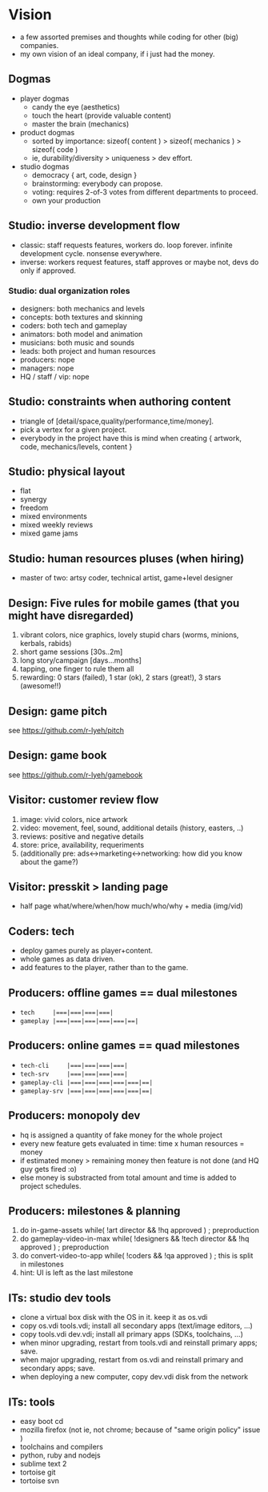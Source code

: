 # Vision
- a few assorted premises and thoughts while coding for other (big) companies. 
- my own vision of an ideal company, if i just had the money.

## Dogmas
- player dogmas
  - candy the eye (aesthetics)
  - touch the heart (provide valuable content)
  - master the brain (mechanics)
- product dogmas
  - sorted by importance: sizeof( content ) > sizeof( mechanics ) > sizeof( code )
  - ie, durability/diversity > uniqueness > dev effort.
- studio dogmas
  - democracy { art, code, design }
  - brainstorming: everybody can propose.
  - voting: requires 2-of-3 votes from different departments to proceed.
  - own your production

## Studio: inverse development flow
- classic: staff requests features, workers do. loop forever. infinite development cycle. nonsense everywhere.
- inverse: workers request features, staff approves or maybe not, devs do only if approved.

### Studio: dual organization roles
- designers: both mechanics and levels
- concepts: both textures and skinning
- coders: both tech and gameplay
- animators: both model and animation
- musicians: both music and sounds
- leads: both project and human resources
- producers: nope
- managers: nope
- HQ / staff / vip: nope

## Studio: constraints when authoring content
- triangle of [detail/space,quality/performance,time/money].
- pick a vertex for a given project.
- everybody in the project have this is mind when creating { artwork, code, mechanics/levels, content }

## Studio: physical layout
- flat
- synergy
- freedom
- mixed environments
- mixed weekly reviews
- mixed game jams

## Studio: human resources pluses (when hiring)
- master of two: artsy coder, technical artist, game+level designer

## Design: Five rules for mobile games (that you might have disregarded)
1. vibrant colors, nice graphics, lovely stupid chars (worms, minions, kerbals, rabids)
1. short game sessions [30s..2m]
1. long story/campaign [days...months]
1. tapping, one finger to rule them all
1. rewarding: 0 stars (failed), 1 star (ok), 2 stars (great!), 3 stars (awesome!!)

## Design: game pitch
see https://github.com/r-lyeh/pitch

## Design: game book
see https://github.com/r-lyeh/gamebook

## Visitor: customer review flow
1. image: vivid colors, nice artwork
1. video: movement, feel, sound, additional details (history, easters, ..)
1. reviews: positive and negative details
1. store: price, availability, requeriments
1. (additionally pre: ads<->marketing<->networking: how did you know about the game?)

## Visitor: presskit > landing page
- half page what/where/when/how much/who/why + media (img/vid)

## Coders: tech
- deploy games purely as player+content.
- whole games as data driven.
- add features to the player, rather than to the game.

## Producers: offline games == dual milestones
- `tech     |===|===|===|===|`
- `gameplay |===|===|===|===|===|==|`

## Producers: online games == quad milestones
- `tech-cli     |===|===|===|===|`
- `tech-srv     |===|===|===|===|`
- `gameplay-cli |===|===|===|===|===|==|`
- `gameplay-srv |===|===|===|===|===|==|`

## Producers: monopoly dev
- hq is assigned a quantity of fake money for the whole project 
- every new feature gets evaluated in time: time x human resources = money
- if estimated money > remaining money then feature is not done (and HQ guy gets fired :o)
- else money is substracted from total amount and time is added to project schedules.

## Producers: milestones & planning
1. do in-game-assets while( !art director && !hq approved ) ; preproduction
1. do gameplay-video-in-max while( !designers && !tech director && !hq approved ) ; preproduction
1. do convert-video-to-app while( !coders && !qa approved ) ; this is split in milestones
1. hint: UI is left as the last milestone

## ITs: studio dev tools
- clone a virtual box disk with the OS in it. keep it as os.vdi
- copy os.vdi tools.vdi; install all secondary apps (text/image editors, ...)
- copy tools.vdi dev.vdi; install all primary apps (SDKs, toolchains, ...)
- when minor upgrading, restart from tools.vdi and reinstall primary apps; save.
- when major upgrading, restart from os.vdi and reinstall primary and secondary apps; save.
- when deploying a new computer, copy dev.vdi disk from the network

## ITs: tools
- easy boot cd
- mozilla firefox (not ie, not chrome; because of "same origin policy" issue )
- toolchains and compilers
- python, ruby and nodejs
- sublime text 2
- tortoise git
- tortoise svn
